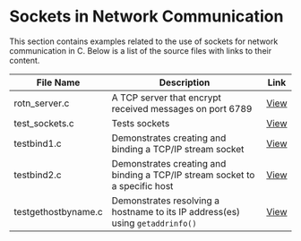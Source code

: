 # Sockets in Network Communication

This section contains examples related to the use of sockets for network communication in C. Below is a list of the source files with links to their content.

| File Name             | Description | Link |
|-----------------------|-------------|------|
| rotn_server.c         | A TCP server that encrypt received messages on port 6789 | [View](https://github.com/alainlebret/os/blob/master/exemplier/7_sockets/src/rotn_server.c) |
| test_sockets.c        | Tests sockets | [View](https://github.com/alainlebret/os/blob/master/exemplier/7_sockets/src/test_sockets.c) |
| testbind1.c           | Demonstrates creating and binding a TCP/IP stream socket | [View](https://github.com/alainlebret/os/blob/master/exemplier/7_sockets/src/testbind1.c) |
| testbind2.c           | Demonstrates creating and binding a TCP/IP stream socket to a specific host | [View](https://github.com/alainlebret/os/blob/master/exemplier/7_sockets/src/testbind2.c) |
| testgethostbyname.c   | Demonstrates resolving a hostname to its IP address(es) using `getaddrinfo()` | [View](https://github.com/alainlebret/os/blob/master/exemplier/7_sockets/src/testgethostbyname.c) |
